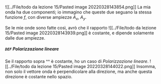 ![[../File/todo da lezione 15/Pasted image 20220328143854.png]]
La mia onda ha due componenti; io immagino che queste due seguano la stessa funzione $f$, con diverse ampiezze $A_x$, $A_y$.

Se le mie onde sono fatte così, avrò che il rapporto 
![[../File/todo da lezione 15/Pasted image 20220328143939.png]]
è costante, e dipende solamente dalle due ampiezze.

##### `DEF` Polarizzazione lineare
Se il rapporto sopra ^^ è costante, ho un caso di _Polarizzazione lineare_.
![[../File/todo da lezione 15/Pasted image 20220328144022.png]]
Insomma, non solo il vettore onda è perpendicolare alla direzione, ma anche questa direzione è costante nello spazio.
